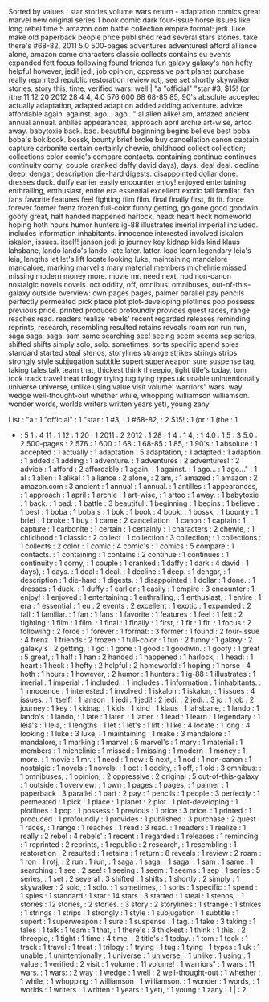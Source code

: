 Sorted by values :
star stories volume wars return - adaptation comics great marvel new original series 1 book comic dark four-issue horse issues like long rebel time 5 amazon.com battle collection empire format: jedi. luke make old paperback people price published read several stars stories. take there's #68-82, 2011 5.0 500-pages adventures adventures! afford alliance alone, amazon came characters classic collects contains eu events expanded fett focus following found friends fun galaxy galaxy's han hefty helpful however, jedi! jedi, job opinion, oppressive part planet purchase really reprinted republic restoration review rotj, see set shortly skywalker stories, story this, time, verified wars: well | "a "official" "star #3, $15! (or (the 11 12 20 2012 28 4 4, 4.0 576 600 68 68-85 85, 90's absolute accepted actually adaptation, adapted adaption added adding adventure. advice affordable again. against. ago... ago..." al alien alike! am, amazed ancient annual annual. antilles appearances, approach april archie art-wise, artoo away. babytoxie back. bad. beautiful beginning begins believe best boba boba's bok book. bossk, bounty brief broke buy cancellation canon captain capture carbonite certain certainly chewie, childhood collect collection; collections color comic's compare contacts. containing continue continues continuity corny, couple cranked daffy david days), days. deal deal. decline deep. dengar, description die-hard digests. disappointed dollar done. dresses duck. duffy earlier easily encounter enjoy! enjoyed entertaining enthralling, enthusiast, entire era essential excellent exotic fall familiar. fan fans favorite features feel fighting film film. final finally first, fit fit. force forever former frenz frozen full-color funny getting, go gone good goodwin. goofy great, half handed happened harlock, head: heart heck homeworld hoping hoth hours humor hunters ig-88 illustrates imerial imperial included. includes information inhabitants. innocence interested involved iskalon iskalon, issues. itself! janson jedi jo journey key kidnap kids kind klaus lahsbane, lando lando's lando, late later. latter. lead learn legendary leia's leia, lengths let let's lift locate looking luke, maintaining mandalore mandalore, marking marvel's mary material members michelinie missed missing modern money more. movie mr. need next, nod non-canon nostalgic novels novels. oct oddity, off, omnibus: omnibuses, out-of-this-galaxy outside overview: own pages pages, palmer parallel pay pencils perfectly permeated pick place plot plot-developing plotlines pop possess previous price. printed produced profoundly provides quest races, range reaches read. readers realize rebels' recent regarded releases reminding reprints, research, resembling resulted retains reveals roam ron run run, saga saga, saga. sam same searching see! seeing seem seems sep series, shifted shifts simply solo, solo. sometimes, sorts specific spend spies standard started steal stenos, storylines strange strikes strings strips strongly style subjugation subtitle supert superweapon sure suspense tag. taking tales talk team that, thickest think threepio, tight title's today. tom took track travel treat trilogy trying tug tying types uk unable unintentionally universe universe, unlike using value visit volume! warriors" wars. way wedge well-thought-out whether while, whopping williamson williamson. wonder words, worlds writers written years yet), young zany 

List :
"a : 1
"official" : 1
"star : 1
#3, : 1
#68-82, : 2
$15! : 1
(or : 1
(the : 1
- : 5
1 : 4
11 : 1
12 : 1
20 : 1
2011 : 2
2012 : 1
28 : 1
4 : 1
4, : 1
4.0 : 1
5 : 3
5.0 : 2
500-pages : 2
576 : 1
600 : 1
68 : 1
68-85 : 1
85, : 1
90's : 1
absolute : 1
accepted : 1
actually : 1
adaptation : 5
adaptation, : 1
adapted : 1
adaption : 1
added : 1
adding : 1
adventure. : 1
adventures : 2
adventures! : 2
advice : 1
afford : 2
affordable : 1
again. : 1
against. : 1
ago... : 1
ago..." : 1
al : 1
alien : 1
alike! : 1
alliance : 2
alone, : 2
am, : 1
amazed : 1
amazon : 2
amazon.com : 3
ancient : 1
annual : 1
annual. : 1
antilles : 1
appearances, : 1
approach : 1
april : 1
archie : 1
art-wise, : 1
artoo : 1
away. : 1
babytoxie : 1
back. : 1
bad. : 1
battle : 3
beautiful : 1
beginning : 1
begins : 1
believe : 1
best : 1
boba : 1
boba's : 1
bok : 1
book : 4
book. : 1
bossk, : 1
bounty : 1
brief : 1
broke : 1
buy : 1
came : 2
cancellation : 1
canon : 1
captain : 1
capture : 1
carbonite : 1
certain : 1
certainly : 1
characters : 2
chewie, : 1
childhood : 1
classic : 2
collect : 1
collection : 3
collection; : 1
collections : 1
collects : 2
color : 1
comic : 4
comic's : 1
comics : 5
compare : 1
contacts. : 1
containing : 1
contains : 2
continue : 1
continues : 1
continuity : 1
corny, : 1
couple : 1
cranked : 1
daffy : 1
dark : 4
david : 1
days), : 1
days. : 1
deal : 1
deal. : 1
decline : 1
deep. : 1
dengar, : 1
description : 1
die-hard : 1
digests. : 1
disappointed : 1
dollar : 1
done. : 1
dresses : 1
duck. : 1
duffy : 1
earlier : 1
easily : 1
empire : 3
encounter : 1
enjoy! : 1
enjoyed : 1
entertaining : 1
enthralling, : 1
enthusiast, : 1
entire : 1
era : 1
essential : 1
eu : 2
events : 2
excellent : 1
exotic : 1
expanded : 2
fall : 1
familiar. : 1
fan : 1
fans : 1
favorite : 1
features : 1
feel : 1
fett : 2
fighting : 1
film : 1
film. : 1
final : 1
finally : 1
first, : 1
fit : 1
fit. : 1
focus : 2
following : 2
force : 1
forever : 1
format: : 3
former : 1
found : 2
four-issue : 4
frenz : 1
friends : 2
frozen : 1
full-color : 1
fun : 2
funny : 1
galaxy : 2
galaxy's : 2
getting, : 1
go : 1
gone : 1
good : 1
goodwin. : 1
goofy : 1
great : 5
great, : 1
half : 1
han : 2
handed : 1
happened : 1
harlock, : 1
head: : 1
heart : 1
heck : 1
hefty : 2
helpful : 2
homeworld : 1
hoping : 1
horse : 4
hoth : 1
hours : 1
however, : 2
humor : 1
hunters : 1
ig-88 : 1
illustrates : 1
imerial : 1
imperial : 1
included. : 1
includes : 1
information : 1
inhabitants. : 1
innocence : 1
interested : 1
involved : 1
iskalon : 1
iskalon, : 1
issues : 4
issues. : 1
itself! : 1
janson : 1
jedi : 1
jedi! : 2
jedi, : 2
jedi. : 3
jo : 1
job : 2
journey : 1
key : 1
kidnap : 1
kids : 1
kind : 1
klaus : 1
lahsbane, : 1
lando : 1
lando's : 1
lando, : 1
late : 1
later. : 1
latter. : 1
lead : 1
learn : 1
legendary : 1
leia's : 1
leia, : 1
lengths : 1
let : 1
let's : 1
lift : 1
like : 4
locate : 1
long : 4
looking : 1
luke : 3
luke, : 1
maintaining : 1
make : 3
mandalore : 1
mandalore, : 1
marking : 1
marvel : 5
marvel's : 1
mary : 1
material : 1
members : 1
michelinie : 1
missed : 1
missing : 1
modern : 1
money : 1
more. : 1
movie : 1
mr. : 1
need : 1
new : 5
next, : 1
nod : 1
non-canon : 1
nostalgic : 1
novels : 1
novels. : 1
oct : 1
oddity, : 1
off, : 1
old : 3
omnibus: : 1
omnibuses, : 1
opinion, : 2
oppressive : 2
original : 5
out-of-this-galaxy : 1
outside : 1
overview: : 1
own : 1
pages : 1
pages, : 1
palmer : 1
paperback : 3
parallel : 1
part : 2
pay : 1
pencils : 1
people : 3
perfectly : 1
permeated : 1
pick : 1
place : 1
planet : 2
plot : 1
plot-developing : 1
plotlines : 1
pop : 1
possess : 1
previous : 1
price : 3
price. : 1
printed : 1
produced : 1
profoundly : 1
provides : 1
published : 3
purchase : 2
quest : 1
races, : 1
range : 1
reaches : 1
read : 3
read. : 1
readers : 1
realize : 1
really : 2
rebel : 4
rebels' : 1
recent : 1
regarded : 1
releases : 1
reminding : 1
reprinted : 2
reprints, : 1
republic : 2
research, : 1
resembling : 1
restoration : 2
resulted : 1
retains : 1
return : 8
reveals : 1
review : 2
roam : 1
ron : 1
rotj, : 2
run : 1
run, : 1
saga : 1
saga, : 1
saga. : 1
sam : 1
same : 1
searching : 1
see : 2
see! : 1
seeing : 1
seem : 1
seems : 1
sep : 1
series : 5
series, : 1
set : 2
several : 3
shifted : 1
shifts : 1
shortly : 2
simply : 1
skywalker : 2
solo, : 1
solo. : 1
sometimes, : 1
sorts : 1
specific : 1
spend : 1
spies : 1
standard : 1
star : 14
stars : 3
started : 1
steal : 1
stenos, : 1
stories : 12
stories, : 2
stories. : 3
story : 2
storylines : 1
strange : 1
strikes : 1
strings : 1
strips : 1
strongly : 1
style : 1
subjugation : 1
subtitle : 1
supert : 1
superweapon : 1
sure : 1
suspense : 1
tag. : 1
take : 3
taking : 1
tales : 1
talk : 1
team : 1
that, : 1
there's : 3
thickest : 1
think : 1
this, : 2
threepio, : 1
tight : 1
time : 4
time, : 2
title's : 1
today. : 1
tom : 1
took : 1
track : 1
travel : 1
treat : 1
trilogy : 1
trying : 1
tug : 1
tying : 1
types : 1
uk : 1
unable : 1
unintentionally : 1
universe : 1
universe, : 1
unlike : 1
using : 1
value : 1
verified : 2
visit : 1
volume : 11
volume! : 1
warriors" : 1
wars : 11
wars. : 1
wars: : 2
way : 1
wedge : 1
well : 2
well-thought-out : 1
whether : 1
while, : 1
whopping : 1
williamson : 1
williamson. : 1
wonder : 1
words, : 1
worlds : 1
writers : 1
written : 1
years : 1
yet), : 1
young : 1
zany : 1
| : 2
